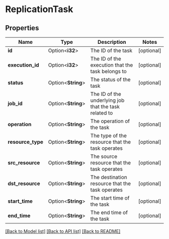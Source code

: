 # ReplicationTask

## Properties

Name | Type | Description | Notes
------------ | ------------- | ------------- | -------------
**id** | Option<**i32**> | The ID of the task | [optional]
**execution_id** | Option<**i32**> | The ID of the execution that the task belongs to | [optional]
**status** | Option<**String**> | The status of the task | [optional]
**job_id** | Option<**String**> | The ID of the underlying job that the task related to | [optional]
**operation** | Option<**String**> | The operation of the task | [optional]
**resource_type** | Option<**String**> | The type of the resource that the task operates | [optional]
**src_resource** | Option<**String**> | The source resource that the task operates | [optional]
**dst_resource** | Option<**String**> | The destination resource that the task operates | [optional]
**start_time** | Option<**String**> | The start time of the task | [optional]
**end_time** | Option<**String**> | The end time of the task | [optional]

[[Back to Model list]](../README.md#documentation-for-models) [[Back to API list]](../README.md#documentation-for-api-endpoints) [[Back to README]](../README.md)


